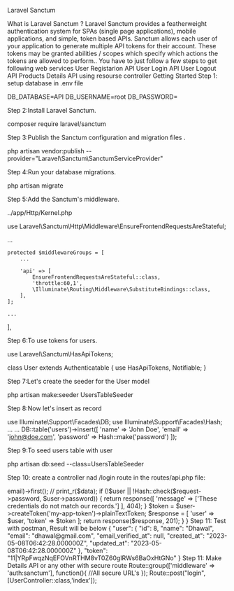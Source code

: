 Laravel Sanctum

What is Laravel Sanctum ? 
Laravel Sanctum provides a featherweight authentication system for SPAs (single page applications), mobile applications, and simple, token based APIs. Sanctum allows each user of your application to generate multiple API tokens for their account. These tokens may be granted abilities / scopes which specify which actions the tokens are allowed to perform..
You have to just follow a few steps to get following web services
User Registarion API
User Login API
User Logout API
Products Details API using resourse controller
Getting Started
Step 1: setup database in .env file

DB_DATABASE=API
DB_USERNAME=root
DB_PASSWORD=

Step 2:Install Laravel Sanctum.

composer require laravel/sanctum

Step 3:Publish the Sanctum configuration and migration files .

php artisan vendor:publish --provider="Laravel\Sanctum\SanctumServiceProvider"

Step 4:Run your database migrations.

php artisan migrate

Step 5:Add the Sanctum's middleware.

../app/Http/Kernel.php

use Laravel\Sanctum\Http\Middleware\EnsureFrontendRequestsAreStateful;

...

    protected $middlewareGroups = [
        ...

        'api' => [
            EnsureFrontendRequestsAreStateful::class,
            'throttle:60,1',
            \Illuminate\Routing\Middleware\SubstituteBindings::class,
        ],
    ];

    ...
],

Step 6:To use tokens for users.

use Laravel\Sanctum\HasApiTokens;

class User extends Authenticatable
{
    use HasApiTokens, Notifiable;
}

Step 7:Let's create the seeder for the User model

php artisan make:seeder UsersTableSeeder

Step 8:Now let's insert as record

use Illuminate\Support\Facades\DB;
use Illuminate\Support\Facades\Hash;
...
...
DB::table('users')->insert([
    'name' => 'John Doe',
    'email' => 'john@doe.com',
    'password' => Hash::make('password')
]);

Step 9:To seed users table with user

php artisan db:seed --class=UsersTableSeeder

Step 10: create a controller nad /login route in the routes/api.php file:

<?php

namespace App\Http\Controllers;

use Illuminate\Http\Request;
use App\User;
use Illuminate\Support\Facades\Hash;
class UserController extends Controller
{
    // 

    function index(Request $request)
    {
        $user= User::where('email', $request->email)->first();
        // print_r($data);
            if (!$user || !Hash::check($request->password, $user->password)) {
                return response([
                    'message' => ['These credentials do not match our records.']
                ], 404);
            }
        
             $token = $user->createToken('my-app-token')->plainTextToken;
        
            $response = [
                'user' => $user,
                'token' => $token
            ];
        
             return response($response, 201);
    }
}

Step 11: Test with postman, Result will be below

{
  "user": {
    "id": 8,
    "name": "Dhawal",
    "email": "dhawal@gmail.com",
    "email_verified_at": null,
    "created_at": "2023-05-08T06:42:28.000000Z",
    "updated_at": "2023-05-08T06:42:28.000000Z"
  },
  "token": "11|YRpFwqzNqEFOVnRTHM8vT0Z60gIRWs6BaOxHtGNo"
}

Step 11: Make Details API or any other with secure route

Route::group(['middleware' => 'auth:sanctum'], function(){
    //All secure URL's

    });


Route::post("login",[UserController::class,'index']);